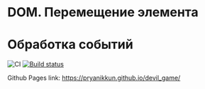 # DOM. Перемещение элемента
# Обработка событий


![CI](https://github.com/pryanikkun/devil_game/actions/workflows/web.yml/badge.svg)
[![Build status](https://ci.appveyor.com/api/projects/status/mlqhw0crrbf68o4t?svg=true)](https://ci.appveyor.com/project/pryanikkun/devil-game)

Github Pages link: https://pryanikkun.github.io/devil_game/
